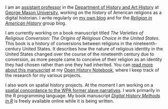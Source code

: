 I am an [assistant professor](http://historyarthistory.gmu.edu/people/lmullen) in the [Department of History and Art History](http://historyarthistory.gmu.edu/) at [George Mason University](http://www.gmu.edu/), working on the history of American religions as a digital historian. I write regularly on [my own blog](/blog/) and for the *[Religion in American History](http://usreligion.blogspot.com/search/label/lincoln%27s%20posts)* group blog.

I am currently working on a book manuscript titled *The Varieties of Religious Conversion: The Origins of Religious Choice in the United States*. This book is a history of conversions between religions in the nineteenth-century United States. It describes how the nature of religious identity in the United States changed over the course of the nineteenth century due to conversion, as more people came to conceive of their religion as an identity they had chosen rather than one they had inherited. You can [read more about this manuscript](http://notebook.lincolnmullen.com/Varieties%20of%20Religious%20Conversion) at my [Open History Notebook](http://notebook.lincolnmullen.com), where I keep track of the research for my various projects.

I also work on spatial history projects. At the moment I am working on a [spatial concordance to the WPA former slave narratives](http://notebook.lincolnmullen.com/Spaces%20of%20Slavery%20and%20Freedom). I work primarily in the R programming language. My book manuscript *[Digital History Methods in R](http://lincolnmullen.com/projects/dh-r/)* is freely available online while it is being written. 
